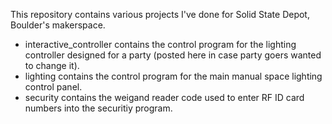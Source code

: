 This repository contains various projects I've done for Solid State Depot, Boulder's makerspace.

- interactive_controller contains the control program for the lighting controller designed for a party (posted here in case party goers wanted to change it).
- lighting contains the control program for the main manual space lighting control panel.
- security contains the weigand reader code used to enter RF ID card numbers into the securitiy program.
